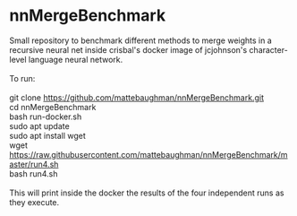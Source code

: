 # nnMergeBenchmark
Small repository to benchmark different methods to merge weights in a recursive neural net inside crisbal's docker image of jcjohnson's character-level language neural network.<br />
<br />
To run: <br />
<br />
git clone https://github.com/mattebaughman/nnMergeBenchmark.git <br />
cd nnMergeBenchmark <br />
bash run-docker.sh <br />
sudo apt update <br />
sudo apt install wget <br />
wget https://raw.githubusercontent.com/mattebaughman/nnMergeBenchmark/master/run4.sh <br />
bash run4.sh <br />
<br />
This will print inside the docker the results of the four independent runs as they execute.
